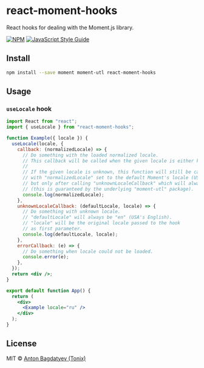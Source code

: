 # react-moment-hooks

React hooks for dealing with the Moment.js library.

[![NPM](https://img.shields.io/npm/v/react-moment-hooks.svg)](https://www.npmjs.com/package/react-moment-hooks) [![JavaScript Style Guide](https://img.shields.io/badge/code_style-standard-brightgreen.svg)](https://standardjs.com)

## Install

```bash
npm install --save moment moment-utl react-moment-hooks
```

## Usage

### `useLocale` hook

```jsx
import React from "react";
import { useLocale } from "react-moment-hooks";

function Example({ locale }) {
  useLocale(locale, {
    callback: (normalizedLocale) => {
      // Do something with the loaded normalized locale.
      // This callback will be called when the given locale is either known or unknown.
      //
      // If the given locale is unknown, this function will still be called
      // with "normalizedLocale" set to the default Moment's locale (USA's English, i.e. "en"),
      // but only after calling "unknownLocaleCallback" which will always be called before
      // (this is guaranteed by the underlying "moment-utl" package).
      console.log(normalizedLocale);
    },
    unknownLocaleCallback: (defaultLocale, locale) => {
      // Do something with unknown locale.
      // "defaultLocale" will always be "en" (USA's English).
      // "locale" will be the original locale passed to the hook
      // as first parameter.
      console.log(defaultLocale, locale);
    },
    errorCallback: (e) => {
      // Do something when locale could not be loaded.
      console.error(e);
    },
  });
  return <div />;
}

export default function App() {
  return (
    <div>
      <Example locale="ru" />
    </div>
  );
}
```

## License

MIT © [Anton Bagdatyev (Tonix)](https://github.com/tonix-tuft)
